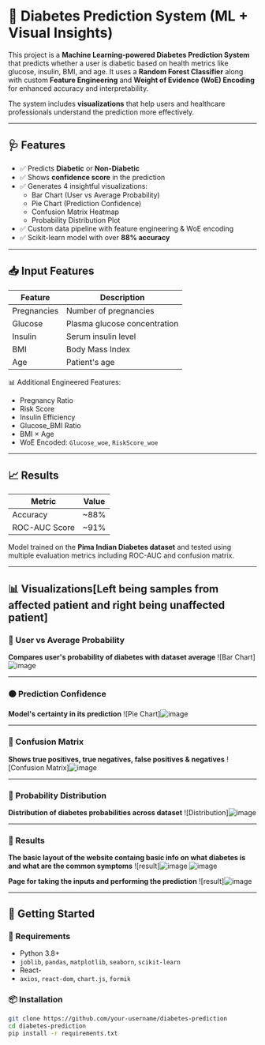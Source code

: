 # 🧠 Diabetes Prediction System (ML + Visual Insights)

This project is a **Machine Learning-powered Diabetes Prediction System** that predicts whether a user is diabetic based on health metrics like glucose, insulin, BMI, and age. It uses a **Random Forest Classifier** along with custom **Feature Engineering** and **Weight of Evidence (WoE) Encoding** for enhanced accuracy and interpretability.

The system includes **visualizations** that help users and healthcare professionals understand the prediction more effectively.

---

## 🩺 Features

- ✅ Predicts **Diabetic** or **Non-Diabetic**
- ✅ Shows **confidence score** in the prediction
- ✅ Generates 4 insightful visualizations:
  - Bar Chart (User vs Average Probability)
  - Pie Chart (Prediction Confidence)
  - Confusion Matrix Heatmap
  - Probability Distribution Plot
- ✅ Custom data pipeline with feature engineering & WoE encoding
- ✅ Scikit-learn model with over **88% accuracy**

---

## 📥 Input Features

| Feature         | Description                          |
|----------------|--------------------------------------|
| Pregnancies     | Number of pregnancies                |
| Glucose         | Plasma glucose concentration         |
| Insulin         | Serum insulin level                  |
| BMI             | Body Mass Index                      |
| Age             | Patient's age                        |

📊 Additional Engineered Features:
- Pregnancy Ratio
- Risk Score
- Insulin Efficiency
- Glucose_BMI Ratio
- BMI × Age
- WoE Encoded: `Glucose_woe`, `RiskScore_woe`

---

## 📈 Results

| Metric        | Value        |
|---------------|--------------|
| Accuracy      | ~88%         |
| ROC-AUC Score | ~91%         |

Model trained on the **Pima Indian Diabetes dataset** and tested using multiple evaluation metrics including ROC-AUC and confusion matrix.

---

## 📊 Visualizations[Left being samples from affected patient and right being unaffected patient]

### 🔹 User vs Average Probability  
**Compares user's probability of diabetes with dataset average**
![Bar Chart]![image](https://github.com/user-attachments/assets/1eacc362-deae-4893-bb9e-cc224f1addc3)

---

### 🟠 Prediction Confidence  
**Model's certainty in its prediction**
![Pie Chart]![image](https://github.com/user-attachments/assets/55b56a76-837b-481b-9e2a-bab2806a2448)


---

### 🧊 Confusion Matrix  
**Shows true positives, true negatives, false positives & negatives**
![Confusion Matrix]![image](https://github.com/user-attachments/assets/585b61c2-0019-44d8-8db6-eb617431315d)


---

### 🧪 Probability Distribution  
**Distribution of diabetes probabilities across dataset**
![Distribution]![image](https://github.com/user-attachments/assets/3b5618c5-b185-4d28-8b14-779b52f437da)

---
### 🚀 Results  
**The basic layout of the website containg basic info on what diabetes is and what are the common symptoms**
![result]![image](https://github.com/user-attachments/assets/6b8d63d4-89fc-4c9d-983a-6fd6693a9cae)
![image](https://github.com/user-attachments/assets/a55988ce-beeb-407a-abc3-80134d4d5e35)

**Page for taking the inputs and performing the prediction**
![result]![image](https://github.com/user-attachments/assets/a4e24b56-e216-4997-926e-66b1f4b7fa16)

---

## 🚀 Getting Started

### 🔧 Requirements

- Python 3.8+
- `joblib`, `pandas`, `matplotlib`, `seaborn`, `scikit-learn`
- React-
- `axios`, `react-dom`, `chart.js`, `formik`
### 📦 Installation

```bash
git clone https://github.com/your-username/diabetes-prediction
cd diabetes-prediction
pip install -r requirements.txt
